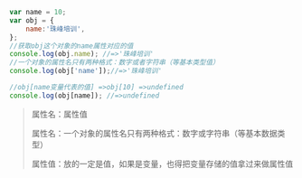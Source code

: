 ```js
var name = 10;
var obj = {
	name:'珠峰培训',
};
//获取obj这个对象的name属性对应的值
console.log(obj.name); //=>'珠峰培训'
//一个对象的属性名只有两种格式：数字或者字符串（等基本类型值）
console.log(obj['name']);//=>'珠峰培训'

//obj[name变量代表的值] =>obj[10] =>undefined
console.log(obj[name]); //=>undefined
```

> 属性名：属性值
>
> 属性名：一个对象的属性名只有两种格式：数字或字符串（等基本数据类型）
>
> 属性值：放的一定是值，如果是变量，也得把变量存储的值拿过来做属性值